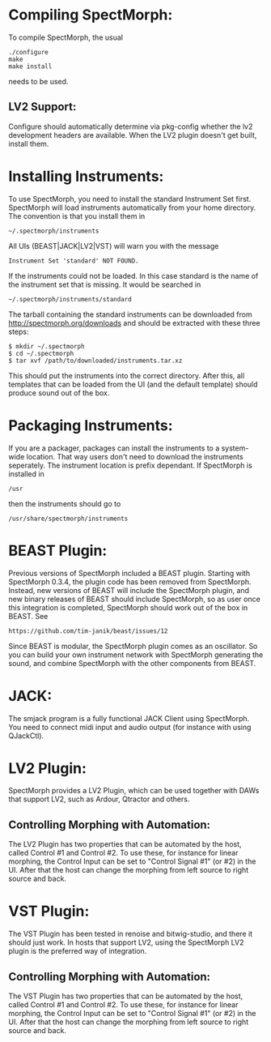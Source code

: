 Compiling SpectMorph:
=====================

To compile SpectMorph, the usual

    ./configure
    make
    make install

needs to be used.

LV2 Support:
------------

Configure should automatically determine via pkg-config whether the lv2
development headers are available. When the LV2 plugin doesn't get built,
install them.

Installing Instruments:
=======================

To use SpectMorph, you need to install the standard Instrument Set first.
SpectMorph will load instruments automatically from your home directory.
The convention is that you install them in

    ~/.spectmorph/instruments

All UIs (BEAST|JACK|LV2|VST) will warn you with the message

    Instrument Set 'standard' NOT FOUND.

If the instruments could not be loaded. In this case standard is the name
of the instrument set that is missing. It would be searched in

    ~/.spectmorph/instruments/standard

The tarball containing the standard instruments can be downloaded from
http://spectmorph.org/downloads and should be extracted with these three steps:

    $ mkdir ~/.spectmorph
    $ cd ~/.spectmorph
    $ tar xvf /path/to/downloaded/instruments.tar.xz

This should put the instruments into the correct directory. After this, all
templates that can be loaded from the UI (and the default template) should
produce sound out of the box.

Packaging Instruments:
======================

If you are a packager, packages can install the instruments to a system-wide
location. That way users don't need to download the instruments seperately.
The instrument location is prefix dependant. If SpectMorph is installed in

    /usr

then the instruments should go to

    /usr/share/spectmorph/instruments

BEAST Plugin:
=============

Previous versions of SpectMorph included a BEAST plugin. Starting with
SpectMorph 0.3.4, the plugin code has been removed from SpectMorph. Instead,
new versions of BEAST will include the SpectMorph plugin, and new binary
releases of BEAST should include SpectMorph, so as user once this integration
is completed, SpectMorph should work out of the box in BEAST. See

    https://github.com/tim-janik/beast/issues/12

Since BEAST is modular, the SpectMorph plugin comes as an oscillator. So you
can build your own instrument network with SpectMorph generating the sound, and
combine SpectMorph with the other components from BEAST.

JACK:
=====

The smjack program is a fully functional JACK Client using SpectMorph. You need
to connect midi input and audio output (for instance with using QJackCtl).

LV2 Plugin:
===========

SpectMorph provides a LV2 Plugin, which can be used together with DAWs that
support LV2, such as Ardour, Qtractor and others.

Controlling Morphing with Automation:
-------------------------------------

The LV2 Plugin has two properties that can be automated by the host, called
Control #1 and Control #2. To use these, for instance for linear morphing,
the Control Input can be set to "Control Signal #1" (or #2) in the UI. After
that the host can change the morphing from left source to right source and
back.

VST Plugin:
===========

The VST Plugin has been tested in renoise and bitwig-studio, and there it
should just work. In hosts that support LV2, using the SpectMorph LV2 plugin is
the preferred way of integration.

Controlling Morphing with Automation:
-------------------------------------
The VST Plugin has two properties that can be automated by the host, called
Control #1 and Control #2. To use these, for instance for linear morphing,
the Control Input can be set to "Control Signal #1" (or #2) in the UI. After
that the host can change the morphing from left source to right source and
back.
